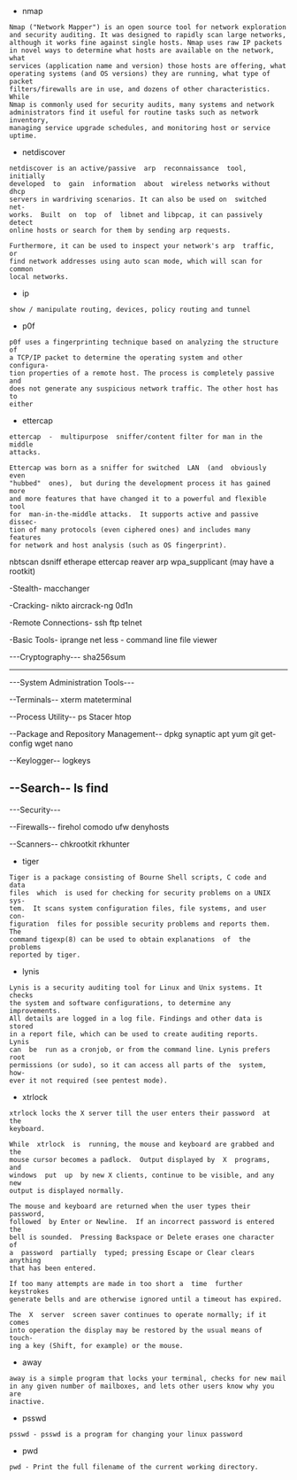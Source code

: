 * nmap
```
Nmap ("Network Mapper") is an open source tool for network exploration
and security auditing. It was designed to rapidly scan large networks,
although it works fine against single hosts. Nmap uses raw IP packets
in novel ways to determine what hosts are available on the network, what
services (application name and version) those hosts are offering, what
operating systems (and OS versions) they are running, what type of packet
filters/firewalls are in use, and dozens of other characteristics. While
Nmap is commonly used for security audits, many systems and network
administrators find it useful for routine tasks such as network inventory,
managing service upgrade schedules, and monitoring host or service uptime. 
```

* netdiscover
```
netdiscover is an active/passive  arp  reconnaissance  tool,  initially
developed  to  gain  information  about  wireless networks without dhcp
servers in wardriving scenarios. It can also be used on  switched  net‐
works.  Built  on  top  of  libnet and libpcap, it can passively detect
online hosts or search for them by sending arp requests.

Furthermore, it can be used to inspect your network's arp  traffic,  or
find network addresses using auto scan mode, which will scan for common
local networks.
```

* ip
```
show / manipulate routing, devices, policy routing and tunnel
```

* p0f
```
p0f uses a fingerprinting technique based on analyzing the structure of
a TCP/IP packet to determine the operating system and other  configura‐
tion properties of a remote host. The process is completely passive and
does not generate any suspicious network traffic. The other host has to
either
```

* ettercap
```
ettercap  -  multipurpose  sniffer/content filter for man in the middle
attacks.

Ettercap was born as a sniffer for switched  LAN  (and  obviously  even
"hubbed"  ones),  but during the development process it has gained more
and more features that have changed it to a powerful and flexible  tool
for  man-in-the-middle attacks.  It supports active and passive dissec‐
tion of many protocols (even ciphered ones) and includes many  features
for network and host analysis (such as OS fingerprint).
```

nbtscan
dsniff
etherape
ettercap
reaver
arp
wpa_supplicant (may have a rootkit)

-Stealth-
macchanger

-Cracking-
nikto
aircrack-ng
0d1n

-Remote Connections-
ssh
ftp
telnet

-Basic Tools-
iprange
net
less - command line file viewer

---Cryptography---
sha256sum

---------------------------------
---System Administration Tools---

--Terminals--
xterm
mateterminal

--Process Utility--
ps
Stacer
htop

--Package and Repository Management--
dpkg
synaptic
apt
yum
git
get-config
wget
nano

--Keylogger--
logkeys

--Search--
ls
find
--------------
---Security---

--Firewalls--
firehol
comodo
ufw
denyhosts

--Scanners--
chkrootkit
rkhunter

* tiger
```
Tiger is a package consisting of Bourne Shell scripts, C code and  data
files  which  is used for checking for security problems on a UNIX sys‐
tem.  It scans system configuration files, file systems, and user  con‐
figuration  files for possible security problems and reports them.  The
command tigexp(8) can be used to obtain explanations  of  the  problems
reported by tiger.
```

* lynis
``` 
Lynis is a security auditing tool for Linux and Unix systems. It checks
the system and software configurations, to determine any  improvements.
All details are logged in a log file. Findings and other data is stored
in a report file, which can be used to create auditing reports.   Lynis
can  be  run as a cronjob, or from the command line. Lynis prefers root
permissions (or sudo), so it can access all parts of the  system,  how‐
ever it not required (see pentest mode).
```

* xtrlock
```
xtrlock locks the X server till the user enters their password  at  the
keyboard.

While  xtrlock  is  running, the mouse and keyboard are grabbed and the
mouse cursor becomes a padlock.  Output displayed by  X  programs,  and
windows  put  up  by new X clients, continue to be visible, and any new
output is displayed normally.

The mouse and keyboard are returned when the user types their password,
followed  by Enter or Newline.  If an incorrect password is entered the
bell is sounded.  Pressing Backspace or Delete erases one character  of
a  password  partially  typed; pressing Escape or Clear clears anything
that has been entered.

If too many attempts are made in too short a  time  further  keystrokes
generate bells and are otherwise ignored until a timeout has expired.

The  X  server  screen saver continues to operate normally; if it comes
into operation the display may be restored by the usual means of touch‐
ing a key (Shift, for example) or the mouse.
```

* away
```
away is a simple program that locks your terminal, checks for new mail
in any given number of mailboxes, and lets other users know why you are
inactive.
```

* psswd
```
psswd - psswd is a program for changing your linux password
```

* pwd
```
pwd - Print the full filename of the current working directory.
```
